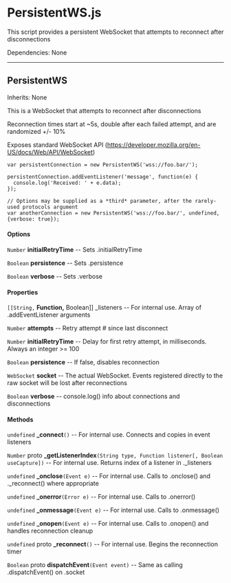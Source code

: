 # PersistentWS.js

This script provides a persistent WebSocket that attempts to reconnect after disconnections

Dependencies: None

---

## PersistentWS

Inherits: None

This is a WebSocket that attempts to reconnect after disconnections

Reconnection times start at ~5s, double after each failed attempt, and are randomized +/- 10%

Exposes standard WebSocket API (https://developer.mozilla.org/en-US/docs/Web/API/WebSocket)

```
var persistentConnection = new PersistentWS('wss://foo.bar/');

persistentConnection.addEventListener('message', function(e) {
  console.log('Received: ' + e.data);
});

// Options may be supplied as a *third* parameter, after the rarely-used protocols argument
var anotherConnection = new PersistentWS('wss://foo.bar/', undefined, {verbose: true});
```

#### Options

`Number` **initialRetryTime** -- Sets .initialRetryTime

`Boolean` **persistence** -- Sets .persistence

`Boolean` **verbose** -- Sets .verbose

#### Properties

`[[String,` **Function,** Boolean]] _listeners -- For internal use. Array of .addEventListener arguments

`Number` **attempts** -- Retry attempt # since last disconnect

`Number` **initialRetryTime** -- Delay for first retry attempt, in milliseconds. Always an integer >= 100

`Boolean` **persistence** -- If false, disables reconnection

`WebSocket` **socket** -- The actual WebSocket. Events registered directly to the raw socket will be lost after reconnections

`Boolean` **verbose** -- console.log() info about connections and disconnections

#### Methods

`undefined` **_connect**`()` -- For internal use. Connects and copies in event listeners

`Number` proto **_getListenerIndex**`(String type, Function listener[, Boolean useCapture])` -- For internal use. Returns index of a listener in ._listeners

`undefined` **_onclose**`(Event e)` -- For internal use. Calls to .onclose() and ._reconnect() where appropriate

`undefined` **_onerror**`(Error e)` -- For internal use. Calls to .onerror()

`undefined` **_onmessage**`(Event e)` -- For internal use. Calls to .onmessage()

`undefined` **_onopen**`(Event e)` -- For internal use. Calls to .onopen() and handles reconnection cleanup

`undefined` proto **_reconnect**`()` -- For internal use. Begins the reconnection timer

`Boolean` proto **dispatchEvent**`(Event event)` -- Same as calling .dispatchEvent() on .socket

